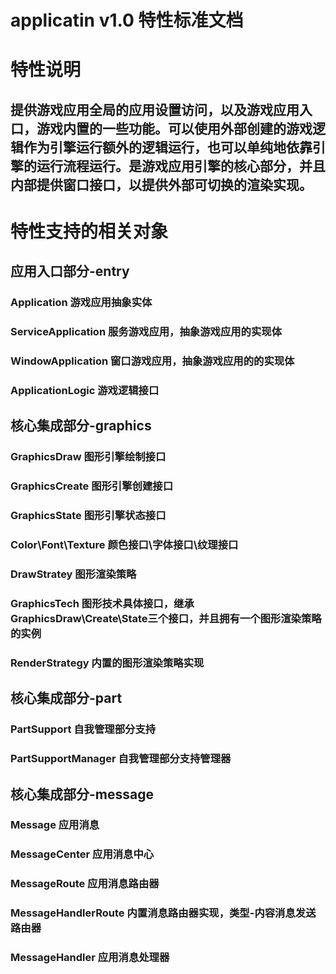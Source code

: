 # applicatin v1.0 特性标准文档

# 特性说明
## 提供游戏应用全局的应用设置访问，以及游戏应用入口，游戏内置的一些功能。可以使用外部创建的游戏逻辑作为引擎运行额外的逻辑运行，也可以单纯地依靠引擎的运行流程运行。是游戏应用引擎的核心部分，并且内部提供窗口接口，以提供外部可切换的渲染实现。

# 特性支持的相关对象

## 应用入口部分-entry
### Application 游戏应用抽象实体
### ServiceApplication 服务游戏应用，抽象游戏应用的实现体
### WindowApplication 窗口游戏应用，抽象游戏应用的的实现体
### ApplicationLogic 游戏逻辑接口

## 核心集成部分-graphics
### GraphicsDraw 图形引擎绘制接口
### GraphicsCreate 图形引擎创建接口
### GraphicsState 图形引擎状态接口
### Color\Font\Texture 颜色接口\字体接口\纹理接口
### DrawStratey 图形渲染策略
### GraphicsTech 图形技术具体接口，继承GraphicsDraw\Create\State三个接口，并且拥有一个图形渲染策略的实例
### RenderStrategy 内置的图形渲染策略实现

## 核心集成部分-part
### PartSupport 自我管理部分支持
### PartSupportManager 自我管理部分支持管理器

## 核心集成部分-message
### Message 应用消息
### MessageCenter  应用消息中心
### MessageRoute 应用消息路由器
### MessageHandlerRoute 内置消息路由器实现，类型-内容消息发送路由器
### MessageHandler 应用消息处理器